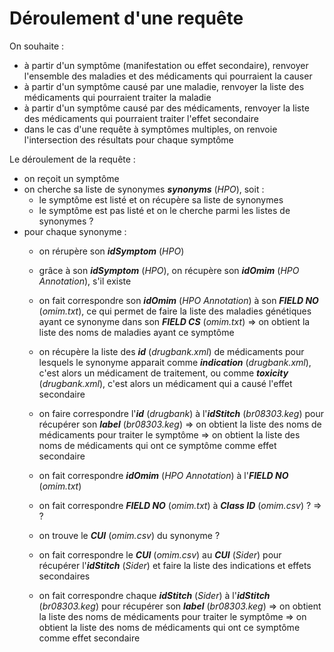 # Déroulement d'une requête

On souhaite :
- à partir d'un symptôme (manifestation ou effet secondaire), renvoyer l'ensemble des maladies et des médicaments qui pourraient la causer
- à partir d'un symptôme causé par une maladie, renvoyer la liste des médicaments qui pourraient traiter la maladie
- à partir d'un symptôme causé par des médicaments, renvoyer la liste des médicaments qui pourraient traiter l'effet secondaire
- dans le cas d'une requête à symptômes multiples, on renvoie l'intersection des résultats pour chaque symptôme

Le déroulement de la requête :
- on reçoit un symptôme
- on cherche sa liste de synonymes ***synonyms*** (*HPO*), soit :
    - le symptôme est listé et on récupère sa liste de synonymes
    - le symptôme est pas listé et on le cherche parmi les listes de synonymes
    ?
- pour chaque synonyme :
    - on rérupère son ***idSymptom*** (*HPO*)
    - grâce à son ***idSymptom*** (*HPO*), on récupère son ***idOmim*** (*HPO Annotation*), s'il existe
    - on fait correspondre son ***idOmim*** (*HPO Annotation*) à son ***FIELD NO*** (*omim.txt*), ce qui permet de faire la liste des maladies génétiques ayant ce synonyme dans son ***FIELD CS*** (*omim.txt*)
    => on obtient la liste des noms de maladies ayant ce symptôme

    - on récupère la liste des ***id*** (*drugbank.xml*) de médicaments pour lesquels le synonyme apparait comme ***indication*** (*drugbank.xml*), c'est alors un médicament de traitement, ou comme ***toxicity*** (*drugbank.xml*), c'est alors un médicament qui a causé l'effet secondaire
    - on faire correspondre l'***id*** (*drugbank*) à l'***idStitch*** (*br08303.keg*) pour récupérer son ***label*** (*br08303.keg*)
    => on obtient la liste des noms de médicaments pour traiter le symptôme
    => on obtient la liste des noms de médicaments qui ont ce symptôme comme effet secondaire

    - on fait correspondre ***idOmim*** (*HPO Annotation*) à l'***FIELD NO*** (*omim.txt*)
    - on fait correspondre ***FIELD NO*** (*omim.txt*) à ***Class ID*** (*omim.csv*) ?
    => ?

    - on trouve le ***CUI*** (*omim.csv*) du synonyme ?
    - on fait correspondre le ***CUI*** (*omim.csv*) au ***CUI*** (*Sider*) pour récupérer l'***idStitch*** (*Sider*) et faire la liste des indications et effets secondaires
    - on fait correspondre chaque ***idStitch*** (*Sider*) à l'***idStitch*** (*br08303.keg*) pour récupérer son ***label*** (*br08303.keg*)
    => on obtient la liste des noms de médicaments pour traiter le symptôme
    => on obtient la liste des noms de médicaments qui ont ce symptôme comme effet secondaire

